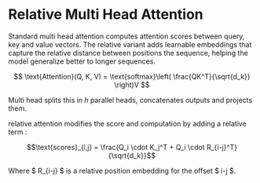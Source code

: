 # Relative Multi Head Attention

Standard multi head attention computes attention scores between query, key and value vectors. The relative variant adds learnable embeddings that capture the relative distance between positions the sequence, helping the model generalize better to longer sequences.

$$
\text{Attention}(Q, K, V) = \text{softmax}\left( \frac{QK^T}{\sqrt{d_k}} \right)V
$$

Multi head splits this in $h$ parallel heads, concatenates outputs and projects them.

relative attention modifies the score and computation by adding a relative term :

$$\text{scores}_{i,j} = \frac{Q_i \cdot K_j^T + Q_i \cdot R_{i-j}^T}{\sqrt{d_k}}$$

Where $ R_{i-j} $ is a relative position embedding for the offset $ i-j $.

